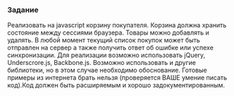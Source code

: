 <h3>Задание</h3>
<p>Реализовать на javascript корзину покупателя. Корзина должна
    хранить состояние между сессиями браузера.
    Товары можно добавлять и удалять. В любой момент текущий список
    покупок может быть отправлен на сервер а также получить ответ об
    ошибке или успехе синхронизации. Для реализации возможно использовать
    jQuery, Underscrore.js, Backbone.js. Возможно использовать и другие
    библиотеки, но в этом случае необходимо обоснование. Готовые примеры
    из интернета брать нельзя (проверяется ВАШЕ умение писать код).Код
    должен быть расширяемым и хорошо задокументированным.</p>
